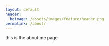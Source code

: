```yaml
---
layout: default
header:
  bgimage: /assets/images/feature/header.png
permalink: /about/
---
```


this is the about me page
